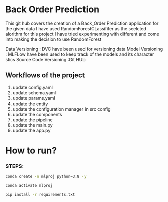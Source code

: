 # Back Order Prediction

This git hub covers the creation of a Back_Order Prediction application for the given data I have used RandomForestCLassififer as the seelcted alorithm for this project I have tried experimenting with different and come into making the decision to use RandomForest

Data Versioning : DVC have been used for versioning data
Model Versioning : MLFLow have been used to keep track of the models and its character stics
Source Code Versioning :Git HUb


## Workflows of the project 

1. update config.yaml
2. update schema.yaml
3. update params.yaml
4. update the entity 
5. update the configuration manager in src config
6. update the components
7. update the pipeline
8. update the main.py
9. update the app.py

# How to run?
### STEPS:


```bash
conda create -n mlproj python=3.8 -y 
```

```bash
conda activate mlproj
```


```bash
pip install -r requirements.txt
```




